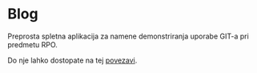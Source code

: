# Blog

Preprosta spletna aplikacija za namene demonstriranja uporabe GIT-a pri predmetu RPO.

Do nje lahko dostopate na tej [povezavi](https://mlakey.com/).
